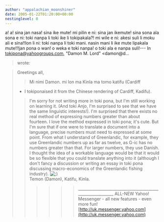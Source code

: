 ```yaml
---
author: "appalachian_moonshiner"
date: 2005-01-22T01:20:00+00:00
nestinglevel: 0
---
```

a! a! sina jan nasa! sina ike mute! mi pilin e ni: sina jan ikemute! sina sona ala sona e ni: toki nanpa li toki ike li tokipakala?! mi wile e ni: akesi suli li moku ali e sina!!lon li ni: toki nanpa li toki mani. nasin mani li ike mute lipakala mute!!!jan pona o wan! o weka e toki nanpa! o toki ala e nanpa suli!---
 In [tokipona@yahoogroups.com](mailto://tokipona@yahoogroups.com), "Damon M. Lord" <damon@d...
> wrote:

> Greetings all,
>> Mi nimi Damon. mi lon ma Kinla ma tomo katifu (Cardiff
> - I tokiponaised it from the Chinese rendering of
> Cardiff, Kadifu).
>> I'm sorry for not writing more in toki pona, but I'm
> still working on learning it. (And toki Anjo, I'm
> surprised to see that we have the same linguistic
> interests!).
>> I'm surprised that there exists no real method of
> expressing numbers greater than about fourteen. I love
> the method expressed in toki pona; it's cute.
>> But I'm sure that if one were to translate a document
> into a language, precise numbers must need to
> expressed at some point. From what I understand of
> Greenlandic, for example, they use Greenlandic numbers
> up as far as twelve, as G-ic has no numbers greater
> than that. For larger numbers, they use Danish. I
> thought the idea of a workable language would be that
> it would be so flexible that you could translate
> anything into it (although I don't fancy a discussion
> or writing an essay in toki pona discussing
> macro-economics of the Greenlandic fishing industry).
> ![;)](images/smilies/icon_e_wink.gif "Wink")\
>> Temon (Damon),
> Katifu, Kinla.
>>>>>> \_\_\_\_\_\_\_\_\_\_\_\_\_\_\_\_\_\_\_\_\_\_\_\_\_\_\_\_\_\_\_\_\_\_\_\_\_\_\_\_\_\_\_\_\_\_\_\_\_\_\_\_\_\_\_\_\_\_\_
> ALL-NEW Yahoo! Messenger - all new features - even more fun![http://uk.messenger.yahoo.com](http://uk.messenger.yahoo.com)
